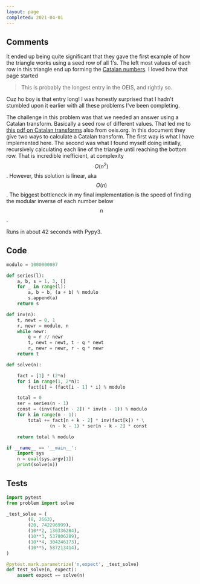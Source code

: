 ```yaml
---
layout: page
completed: 2021-04-01
---
```


## Comments

It ended up being quite significant that they gave the first example of how the
triangle works using a seed row of all 1's.  The left most values of each row
in this triangle end up forming the [Catalan
numbers](https://oeis.org/A000108).  I loved how that page started

> This is probably the longest entry in the OEIS, and rightly so.

Cuz ho boy is that entry long!  I was honestly surprised that I hadn't stumbled
upon it earlier with all these problems I've been completing.

The challenge in this problem was that we needed an answer using a Catalan
transform.  Basically a seed row of different values.  That led me to [this pdf
on Catalan transforms](https://oeis.org/A001517/a001517.pdf) also from
oeis.org.  In this document they give two ways to calculate a Catalan
transform.  The first way is what I have implemented here.  The second was what
I found myself doing initially, recursively calculating each line of the
triangle until reaching the bottom row.  That is incredible inefficient, at
complexity $$O(n^2)$$.  However, this solution is linear, aka $$O(n)$$.  The
biggest bottleneck in my final implementation is the speed of finding the
modular inverse of each number below $$n$$.

Runs in about 42 seconds with Pypy3.

## Code

```python
modulo = 1000000007

def series(l):
    a, b, s = 1, 3, []
    for _ in range(l):
        a, b = b, (a + b) % modulo
        s.append(a)
    return s

def inv(n):
    t, newt = 0, 1
    r, newr = modulo, n
    while newr:
        q = r // newr
        t, newt = newt, t - q * newt
        r, newr = newr, r - q * newr
    return t

def solve(n):

    fact = [1] * (2*n)
    for i in range(1, 2*n):
        fact[i] = (fact[i - 1] * i) % modulo

    total = 0
    ser = series(n - 1)
    const = (inv(fact[n - 2]) * inv(n - 1)) % modulo
    for k in range(n - 1):
        total += fact[n + k - 2] * inv(fact[k]) * \
                (n - k - 1) * ser[n - k - 2] * const

    return total % modulo

if __name__ == '__main__':
    import sys
    n = eval(sys.argv[1])
    print(solve(n))
```

## Tests

```python
import pytest
from problem import solve

_test_solve = (
        (8, 2663),
        (20, 742296999),
        (10**2, 130336284),
        (10**3, 537806289),
        (10**4, 304246173),
        (10**5, 587213414),
)

@pytest.mark.parametrize('n,expect', _test_solve)
def test_solve(n, expect):
    assert expect == solve(n)
```
